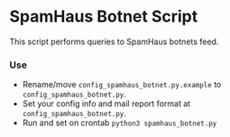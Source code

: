 SpamHaus Botnet Script
===

This script performs queries to SpamHaus botnets feed.

### Use
* Rename/move `config_spamhaus_botnet.py.example` to `config_spamhaus_botnet.py`.
* Set your config info and mail report format at `config_spamhaus_botnet.py`.
* Run and set on crontab `python3 spamhaus_botnet.py`

